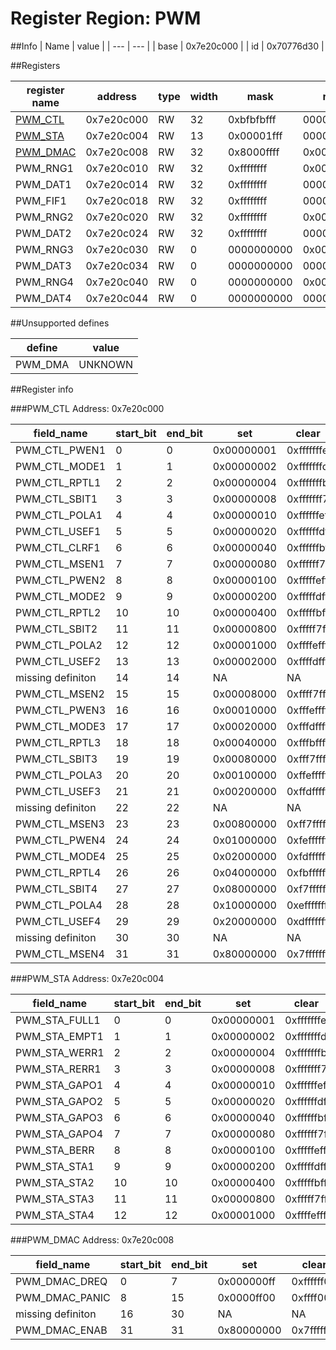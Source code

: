 # Register Region: PWM


##Info
| Name | value |
| --- | --- |
| base | 0x7e20c000 |
| id | 0x70776d30 |

##Registers

| register name | address | type | width | mask | reset |
| --- | --- | --- | --- | --- | --- |
| [PWM_CTL](#pwm_ctl) | 0x7e20c000 | RW | 32 | 0xbfbfbfff | 0000000000 |
| [PWM_STA](#pwm_sta) | 0x7e20c004 | RW | 13 | 0x00001fff | 0000000000 |
| [PWM_DMAC](#pwm_dmac) | 0x7e20c008 | RW | 32 | 0x8000ffff | 0x00000707 |
| PWM_RNG1 | 0x7e20c010 | RW | 32 | 0xffffffff | 0x00000020 |
| PWM_DAT1 | 0x7e20c014 | RW | 32 | 0xffffffff | 0000000000 |
| PWM_FIF1 | 0x7e20c018 | RW | 32 | 0xffffffff | 0000000000 |
| PWM_RNG2 | 0x7e20c020 | RW | 32 | 0xffffffff | 0x00000020 |
| PWM_DAT2 | 0x7e20c024 | RW | 32 | 0xffffffff | 0000000000 |
| PWM_RNG3 | 0x7e20c030 | RW | 0 | 0000000000 | 0x00000020 |
| PWM_DAT3 | 0x7e20c034 | RW | 0 | 0000000000 | 0000000000 |
| PWM_RNG4 | 0x7e20c040 | RW | 0 | 0000000000 | 0x00000020 |
| PWM_DAT4 | 0x7e20c044 | RW | 0 | 0000000000 | 0000000000 |

##Unsupported defines

| define | value |
| --- | --- |
| PWM_DMA | UNKNOWN |

##Register info


###PWM_CTL
 Address: 0x7e20c000

| field_name | start_bit | end_bit | set | clear | reset |
| --- | --- | --- | --- | --- | --- |
| PWM_CTL_PWEN1 | 0 | 0 | 0x00000001 | 0xfffffffe | 0x0 |
| PWM_CTL_MODE1 | 1 | 1 | 0x00000002 | 0xfffffffd | 0x0 |
| PWM_CTL_RPTL1 | 2 | 2 | 0x00000004 | 0xfffffffb | 0x0 |
| PWM_CTL_SBIT1 | 3 | 3 | 0x00000008 | 0xfffffff7 | 0x0 |
| PWM_CTL_POLA1 | 4 | 4 | 0x00000010 | 0xffffffef | 0x0 |
| PWM_CTL_USEF1 | 5 | 5 | 0x00000020 | 0xffffffdf | 0x0 |
| PWM_CTL_CLRF1 | 6 | 6 | 0x00000040 | 0xffffffbf | 0x0 |
| PWM_CTL_MSEN1 | 7 | 7 | 0x00000080 | 0xffffff7f | 0x0 |
| PWM_CTL_PWEN2 | 8 | 8 | 0x00000100 | 0xfffffeff | 0x0 |
| PWM_CTL_MODE2 | 9 | 9 | 0x00000200 | 0xfffffdff | 0x0 |
| PWM_CTL_RPTL2 | 10 | 10 | 0x00000400 | 0xfffffbff | 0x0 |
| PWM_CTL_SBIT2 | 11 | 11 | 0x00000800 | 0xfffff7ff | 0x0 |
| PWM_CTL_POLA2 | 12 | 12 | 0x00001000 | 0xffffefff | 0x0 |
| PWM_CTL_USEF2 | 13 | 13 | 0x00002000 | 0xffffdfff | 0x0 |
| missing definiton | 14 | 14 | NA | NA | NA |
| PWM_CTL_MSEN2 | 15 | 15 | 0x00008000 | 0xffff7fff | 0x0 |
| PWM_CTL_PWEN3 | 16 | 16 | 0x00010000 | 0xfffeffff | 0x0 |
| PWM_CTL_MODE3 | 17 | 17 | 0x00020000 | 0xfffdffff | 0x0 |
| PWM_CTL_RPTL3 | 18 | 18 | 0x00040000 | 0xfffbffff | 0x0 |
| PWM_CTL_SBIT3 | 19 | 19 | 0x00080000 | 0xfff7ffff | 0x0 |
| PWM_CTL_POLA3 | 20 | 20 | 0x00100000 | 0xffefffff | 0x0 |
| PWM_CTL_USEF3 | 21 | 21 | 0x00200000 | 0xffdfffff | 0x0 |
| missing definiton | 22 | 22 | NA | NA | NA |
| PWM_CTL_MSEN3 | 23 | 23 | 0x00800000 | 0xff7fffff | 0x0 |
| PWM_CTL_PWEN4 | 24 | 24 | 0x01000000 | 0xfeffffff | 0x0 |
| PWM_CTL_MODE4 | 25 | 25 | 0x02000000 | 0xfdffffff | 0x0 |
| PWM_CTL_RPTL4 | 26 | 26 | 0x04000000 | 0xfbffffff | 0x0 |
| PWM_CTL_SBIT4 | 27 | 27 | 0x08000000 | 0xf7ffffff | 0x0 |
| PWM_CTL_POLA4 | 28 | 28 | 0x10000000 | 0xefffffff | 0x0 |
| PWM_CTL_USEF4 | 29 | 29 | 0x20000000 | 0xdfffffff | 0x0 |
| missing definiton | 30 | 30 | NA | NA | NA |
| PWM_CTL_MSEN4 | 31 | 31 | 0x80000000 | 0x7fffffff | 0x0 |

###PWM_STA
 Address: 0x7e20c004

| field_name | start_bit | end_bit | set | clear | reset |
| --- | --- | --- | --- | --- | --- |
| PWM_STA_FULL1 | 0 | 0 | 0x00000001 | 0xfffffffe | 0x0 |
| PWM_STA_EMPT1 | 1 | 1 | 0x00000002 | 0xfffffffd | 0x0 |
| PWM_STA_WERR1 | 2 | 2 | 0x00000004 | 0xfffffffb | 0x0 |
| PWM_STA_RERR1 | 3 | 3 | 0x00000008 | 0xfffffff7 | 0x0 |
| PWM_STA_GAPO1 | 4 | 4 | 0x00000010 | 0xffffffef | 0x0 |
| PWM_STA_GAPO2 | 5 | 5 | 0x00000020 | 0xffffffdf | 0x0 |
| PWM_STA_GAPO3 | 6 | 6 | 0x00000040 | 0xffffffbf | 0x0 |
| PWM_STA_GAPO4 | 7 | 7 | 0x00000080 | 0xffffff7f | 0x0 |
| PWM_STA_BERR | 8 | 8 | 0x00000100 | 0xfffffeff | 0x0 |
| PWM_STA_STA1 | 9 | 9 | 0x00000200 | 0xfffffdff | 0x0 |
| PWM_STA_STA2 | 10 | 10 | 0x00000400 | 0xfffffbff | 0x0 |
| PWM_STA_STA3 | 11 | 11 | 0x00000800 | 0xfffff7ff | 0x0 |
| PWM_STA_STA4 | 12 | 12 | 0x00001000 | 0xffffefff | 0x0 |

###PWM_DMAC
 Address: 0x7e20c008

| field_name | start_bit | end_bit | set | clear | reset |
| --- | --- | --- | --- | --- | --- |
| PWM_DMAC_DREQ | 0 | 7 | 0x000000ff | 0xffffff00 | 0x7 |
| PWM_DMAC_PANIC | 8 | 15 | 0x0000ff00 | 0xffff00ff | 0x7 |
| missing definiton | 16 | 30 | NA | NA | NA |
| PWM_DMAC_ENAB | 31 | 31 | 0x80000000 | 0x7fffffff | 0x0 |
